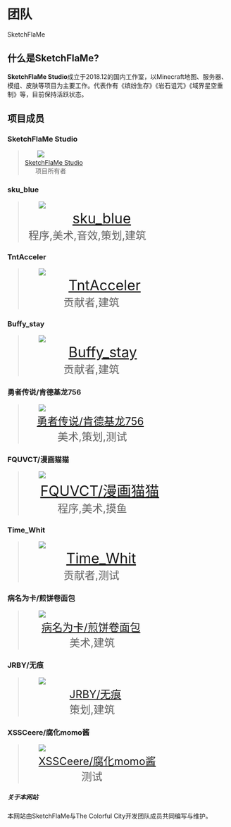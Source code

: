 # 团队
SketchFlaMe
## 什么是SketchFlaMe?
**SketchFlaMe Studio**成立于2018.12的国内工作室，以Minecraft地图、服务器、模组、皮肤等项目为主要工作。代表作有《缤纷生存》《岩石诅咒》《域界星空重制》等，目前保持活跃状态。
## 项目成员
### SketchFlaMe Studio
>&ensp;&ensp;&ensp;&ensp;![](image/logo.png)<br />[SketchFlaMe Studio](#什么是SketchFlaMe?)<br />&#160;&#160;&#160;&#160;&#160;&#160;项目所有者 
### sku_blue
>&#160;&#160;&#160;&#160;&#160;&#160;&#160;&#160;![](image/sky.jpg)<br /><font size=6>&#160;&#160;&#160;&#160;&#160;&#160;&#160;&#160;&#160;&#160;&#160;&#160;[sku_blue](https://b23.tv/cg46ARt)</font></td></tr></table><br />&#160;&#160;<font size=5>程序,美术,音效,策划,建筑</font></td></tr></table>
### TntAcceler
>&#160;&#160;&#160;&#160;&#160;&#160;&#160;&#160;![](image/TntAcceler.png)<br /><font size=6>&#160;&#160;&#160;&#160;&#160;&#160;&#160;&#160;&#160;&#160;&#160;[TntAcceler](#TntAcceler)</font></td></tr></table><br /><font size=5>&#160;&#160;&#160;&#160;&#160;&#160;&#160;&#160;&#160;&#160;&#160;&#160;&#160;贡献者,建筑</font></td></tr></table>
### Buffy_stay
>&#160;&#160;&#160;&#160;&#160;&#160;&#160;&#160;![](image/Buffy_stay.png)<br /><font size=6>&#160;&#160;&#160;&#160;&#160;&#160;&#160;&#160;&#160;&#160;&#160;[Buffy_stay](#Buffy_stay)</font></td></tr></table><br /><font size=5>&#160;&#160;&#160;&#160;&#160;&#160;&#160;&#160;&#160;&#160;&#160;&#160;&#160;贡献者,建筑</font></td></tr></table>
### 勇者传说/肯德基龙756
>&#160;&#160;&#160;&#160;&#160;&#160;&#160;&#160;![](image/勇者传说.jpg)<br /><font size=5>&#160;&#160;&#160;&#160;[勇者传说/肯德基龙756](https://b23.tv/lt6drCd)</font></td></tr></table><br /><font size=5>&#160;&#160;&#160;&#160;&#160;&#160;&#160;&#160;&#160;&#160;&#160;美术,策划,测试</font></td></tr></table>
### FQUVCT/漫画猫猫
>&#160;&#160;&#160;&#160;&#160;&#160;&#160;&#160;![](image/FQUVCT.png)<br />&#160;&#160;<font size=6>&#160;&#160;&#160;[FQUVCT/漫画猫猫](https://b23.tv/lt6drCd)</font></td></tr></table><br /><font size=5>&#160;&#160;&#160;&#160;&#160;&#160;&#160;&#160;&#160;&#160;&#160;程序,美术,摸鱼</font></td></tr></table>
### Time_Whit
>&#160;&#160;&#160;&#160;&#160;&#160;&#160;&#160;![](image/Time_Whit.png)<br />&#160;<font size=6>&#160;&#160;&#160;&#160;&#160;&#160;&#160;&#160;&#160;&#160;[Time_Whit](#Time_Whit)</font></td></tr></table><br /><font size=5>&#160;&#160;&#160;&#160;&#160;&#160;&#160;&#160;&#160;&#160;&#160;&#160;&#160;贡献者,测试</font></td></tr></table>
### 病名为卡/煎饼卷面包
>&#160;&#160;&#160;&#160;&#160;&#160;&#160;&#160;![](image/病名为卡.png)<br />&#160;<font size=5>&#160;&#160;&#160;&#160;&#160;[病名为卡/煎饼卷面包](https://b23.tv/juZIyJ8)</font></td></tr></table><br /><font size=5>&#160;&#160;&#160;&#160;&#160;&#160;&#160;&#160;&#160;&#160;&#160;&#160;&#160;&#160;&#160;美术,建筑</font></td></tr></table>
### JRBY/无痕
>&#160;&#160;&#160;&#160;&#160;&#160;&#160;&#160;![](image/JRBY.png)<br /><font size=5>&#160;&#160;&#160;&#160;&#160;&#160;&#160;&#160;&#160;&#160;&#160;&#160;&#160;&#160;&#160;[JRBY/无痕](#JRBY/无痕)</font></td></tr></table><br /><font size=5>&#160;&#160;&#160;&#160;&#160;&#160;&#160;&#160;&#160;&#160;&#160;&#160;&#160;&#160;&#160;策划,建筑</font></td></tr></table>
### XSSCeere/腐化momo酱
>&#160;&#160;&#160;&#160;&#160;&#160;&#160;&#160;![](image/XSSCeere.jpg)<br />&#160;<font size=5>&#160;&#160;&#160;&#160;[XSSCeere/腐化momo酱](https://b23.tv/SODyzvr)</font></td></tr></table><br /><font size=5>&#160;&#160;&#160;&#160;&#160;&#160;&#160;&#160;&#160;&#160;&#160;&#160;&#160;&#160;&#160;&#160;&#160;&#160;&#160;测试</font></td></tr></table>
##### 关于本网站
本网站由SketchFlaMe与The Colorful City开发团队成员共同编写与维护。